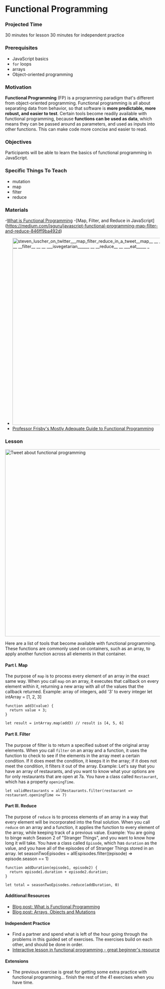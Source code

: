 # Functional Programming

### Projected Time
30 minutes for lesson
30 minutes for independent practice

### Prerequisites
- JavaScript basics
- `for` loops
- arrays
- Object-oriented programming

### Motivation
 __Functional Programming__ (FP) is a programming paradigm that's different from object-oriented programming. Functional programming is all about separating data from behavior, so that software is __more predictable, more robust, and easier to test__. Certain tools become readily available with functional programming, because __functions can be used as data__, which means they can be passed around as parameters, and used as inputs into other functions. This can make code more concise and easier to read.

### Objectives
Participants will be able to learn the basics of functional programming in JavaScript.

### Specific Things To Teach
- mutation
- map
- filter
- reduce

### Materials


-[What is Functional Programming](https://medium.com/javascript-scene/master-the-javascript-interview-what-is-functional-programming-7f218c68b3a0)
-[Map, Filter, and Reduce in JavaScript] (https://medium.com/jsguru/javascript-functional-programming-map-filter-and-reduce-846ff9ba492d)
- <img width="608" alt="steven_luscher_on_twitter___map_filter_reduce_in_a_tweet__map__ __ __ ___cook______ __ __ __filter__ __ __ ___isvegetarian______ __ __reduce__ __ ___eat_____ _" src="https://cloud.githubusercontent.com/assets/16581819/22812830/e2d723fe-eefb-11e6-87ed-775e2b5fd105.png">
- [Professor Frisby's Mostly Adequate Guide to Functional Programming](https://drboolean.gitbooks.io/mostly-adequate-guide-old/content/)

### Lesson
<img width="608" alt="Tweet about functional programming" src="https://cloud.githubusercontent.com/assets/16581819/22812830/e2d723fe-eefb-11e6-87ed-775e2b5fd105.png">

Here are a list of tools that become available with functional programming. These functions are commonly used on containers, such as an array, to apply another function across all elements in that container.

#### Part I. Map
The purpose of `map` is to process every element of an array in the exact same way. When you call `map` on an array, it executes that callback on every element within it, returning a new array with all of the values that the callback returned.
Example: array of integers, add '3' to every integer
    let intArray = [1, 2, 3]

    function add3(value) {
      return value + 3;
    }

    let result = intArray.map(add3) // result is [4, 5, 6]

#### Part II. Filter
The purpose of filter is to return a specified subset of the original array elements. When you call `filter` on an array and a function, it uses the function to check to see if the elements in the array meet a certain condition. If it does meet the condition, it keeps it in the array; if it does not meet the condition, it filters it out of the array.
Example: Let's say that you have an array of restaurants, and you want to know what your options are for only restaurants that are open at 7a. You have a class called `Restaurant`, which has a property `openingTime`.

	let validRestaurants = allRestaurants.filter(restaurant => restaurant.openingTime <= 7)

#### Part III. Reduce
The purpose of `reduce` is to process elements of an array in a way that every element will be incorporated into the final solution. When you call `reduce` on an array and a function, it applies the function to every element of the array, while keeping track of a previous value.
Example: You are going to binge watch Season 2 of "Stranger Things", and you want to know how long it will take. You have a class called `Episode`, which has `duration` as the value, and you have all of the episodes of of Stranger Things stored in an array. 
    let seasonTwoEpisodes = allEspisodes.filter((episode) => episode.season == 1)

    function addDuration(episode1, episode2) {
      return episode1.duration + episode2.duration;
    }

    let total = seasonTwoEpisodes.reduce(addDuration, 0)
    
#### Additional Resources
- [Blog post: What is Functional Programming](https://medium.com/javascript-scene/master-the-javascript-interview-what-is-functional-programming-7f218c68b3a0)
- [Blog post: Arrays, Objects and Mutations](https://medium.com/@fknussel/arrays-objects-and-mutations-6b23348b54aa)
    
#### Independent Practice
- Find a partner and spend what is left of the hour going through the problems in this guided set of exercises.  The exercises build on each other, and should be done in order.
- [Interactive lesson in functional programming - great beginner's resource](http://reactivex.io/learnrx/)

#### Extensions
- The previous exercise is great for getting some extra practice with functional programming... finish the rest of the 41 exercises when you have time. 

